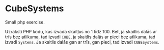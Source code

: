 # CubeSystems
Small php exercise.

Uzraksti PHP kodu, kas izvada skaitļus no 1 līdz 100. Bet, ja skaitlis dalās ar trīs bez atlikuma, tad izvadi `CUBE`, ja skaitlis dalās ar pieci bez atlikuma, tad izvadi `Systems`. Ja skaitlis dalās gan ar trīs, gan pieci, tad izvadi `CUBESystems`.
